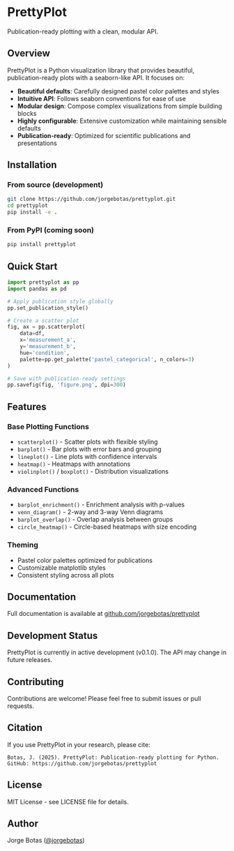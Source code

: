 # PrettyPlot

Publication-ready plotting with a clean, modular API.

## Overview

PrettyPlot is a Python visualization library that provides beautiful, publication-ready plots with a seaborn-like API. It focuses on:

- **Beautiful defaults**: Carefully designed pastel color palettes and styles
- **Intuitive API**: Follows seaborn conventions for ease of use
- **Modular design**: Compose complex visualizations from simple building blocks
- **Highly configurable**: Extensive customization while maintaining sensible defaults
- **Publication-ready**: Optimized for scientific publications and presentations

## Installation

### From source (development)

```bash
git clone https://github.com/jorgebotas/prettyplot.git
cd prettyplot
pip install -e .
```

### From PyPI (coming soon)

```bash
pip install prettyplot
```

## Quick Start

```python
import prettyplot as pp
import pandas as pd

# Apply publication style globally
pp.set_publication_style()

# Create a scatter plot
fig, ax = pp.scatterplot(
    data=df,
    x='measurement_a',
    y='measurement_b',
    hue='condition',
    palette=pp.get_palette('pastel_categorical', n_colors=3)
)

# Save with publication-ready settings
pp.savefig(fig, 'figure.png', dpi=300)
```

## Features

### Base Plotting Functions

- `scatterplot()` - Scatter plots with flexible styling
- `barplot()` - Bar plots with error bars and grouping
- `lineplot()` - Line plots with confidence intervals
- `heatmap()` - Heatmaps with annotations
- `violinplot()` / `boxplot()` - Distribution visualizations

### Advanced Functions

- `barplot_enrichment()` - Enrichment analysis with p-values
- `venn_diagram()` - 2-way and 3-way Venn diagrams
- `barplot_overlap()` - Overlap analysis between groups
- `circle_heatmap()` - Circle-based heatmaps with size encoding

### Theming

- Pastel color palettes optimized for publications
- Customizable matplotlib styles
- Consistent styling across all plots

## Documentation

Full documentation is available at [github.com/jorgebotas/prettyplot](https://github.com/jorgebotas/prettyplot)

## Development Status

PrettyPlot is currently in active development (v0.1.0). The API may change in future releases.

## Contributing

Contributions are welcome! Please feel free to submit issues or pull requests.

## Citation

If you use PrettyPlot in your research, please cite:

```
Botas, J. (2025). PrettyPlot: Publication-ready plotting for Python.
GitHub: https://github.com/jorgebotas/prettyplot
```

## License

MIT License - see LICENSE file for details.

## Author

Jorge Botas ([@jorgebotas](https://github.com/jorgebotas))
